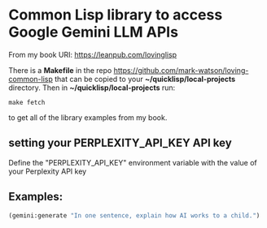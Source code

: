 # Common Lisp library to access Google Gemini LLM APIs

From my book URI: https://leanpub.com/lovinglisp

There is a **Makefile** in the repo https://github.com/mark-watson/loving-common-lisp that can be copied
to your **~/quicklisp/local-projects** directory. Then in **~/quicklisp/local-projects** run:

    make fetch

to get all of the library examples from my book.

## setting your PERPLEXITY_API_KEY API key
 
 Define the  "PERPLEXITY_API_KEY" environment variable with the value of your Perplexity API key

## Examples:

```lisp
(gemini:generate "In one sentence, explain how AI works to a child.")
```
